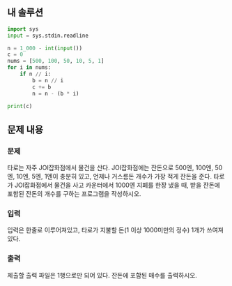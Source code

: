 ## 내 솔루션
```python
import sys
input = sys.stdin.readline

n = 1_000 - int(input())
c = 0
nums = [500, 100, 50, 10, 5, 1]
for i in nums:
    if n // i:
        b = n // i
        c += b
        n = n - (b * i)

print(c)
```

## 문제 내용
### 문제
타로는 자주 JOI잡화점에서 물건을 산다. JOI잡화점에는 잔돈으로 500엔, 100엔, 50엔, 10엔, 5엔, 1엔이 충분히 있고, 언제나 거스름돈 개수가 가장 적게 잔돈을 준다. 타로가 JOI잡화점에서 물건을 사고 카운터에서 1000엔 지폐를 한장 냈을 때, 받을 잔돈에 포함된 잔돈의 개수를 구하는 프로그램을 작성하시오.

### 입력
입력은 한줄로 이루어져있고, 타로가 지불할 돈(1 이상 1000미만의 정수) 1개가 쓰여져있다.

### 출력
제출할 출력 파일은 1행으로만 되어 있다. 잔돈에 포함된 매수를 출력하시오.